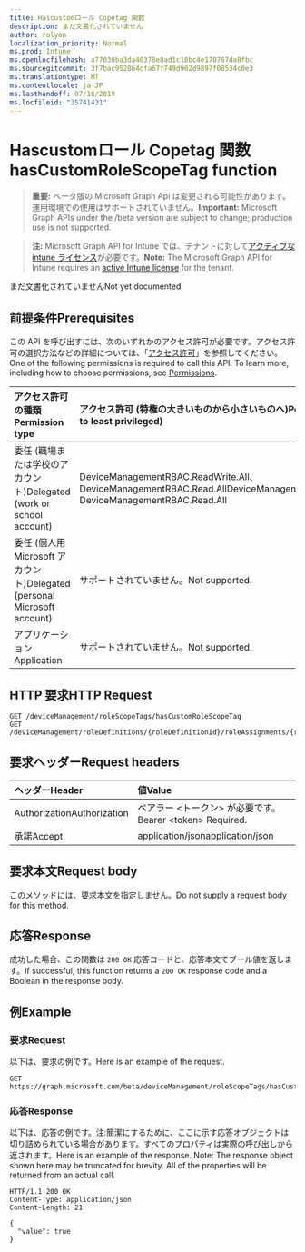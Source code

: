 ```yaml
---
title: Hascustomロール Copetag 関数
description: まだ文書化されていません
author: rolyon
localization_priority: Normal
ms.prod: Intune
ms.openlocfilehash: a77030ba3da40378e8ad1c18bc4e170767da8fbc
ms.sourcegitcommit: 3f7bac952864cfa67f749d902d9897f08534c0e3
ms.translationtype: MT
ms.contentlocale: ja-JP
ms.lasthandoff: 07/16/2019
ms.locfileid: "35741431"
---
```

# <a name="hascustomrolescopetag-function"></a><span data-ttu-id="d0b73-103">Hascustomロール Copetag 関数</span><span class="sxs-lookup"><span data-stu-id="d0b73-103">hasCustomRoleScopeTag function</span></span>

> <span data-ttu-id="d0b73-104">**重要:** ベータ版の Microsoft Graph Api は変更される可能性があります。運用環境での使用はサポートされていません。</span><span class="sxs-lookup"><span data-stu-id="d0b73-104">**Important:** Microsoft Graph APIs under the /beta version are subject to change; production use is not supported.</span></span>

> <span data-ttu-id="d0b73-105">**注:** Microsoft Graph API for Intune では、テナントに対して[アクティブな intune ライセンス](https://go.microsoft.com/fwlink/?linkid=839381)が必要です。</span><span class="sxs-lookup"><span data-stu-id="d0b73-105">**Note:** The Microsoft Graph API for Intune requires an [active Intune license](https://go.microsoft.com/fwlink/?linkid=839381) for the tenant.</span></span>

<span data-ttu-id="d0b73-106">まだ文書化されていません</span><span class="sxs-lookup"><span data-stu-id="d0b73-106">Not yet documented</span></span>

## <a name="prerequisites"></a><span data-ttu-id="d0b73-107">前提条件</span><span class="sxs-lookup"><span data-stu-id="d0b73-107">Prerequisites</span></span>
<span data-ttu-id="d0b73-p101">この API を呼び出すには、次のいずれかのアクセス許可が必要です。アクセス許可の選択方法などの詳細については、「[アクセス許可](/graph/permissions-reference)」を参照してください。</span><span class="sxs-lookup"><span data-stu-id="d0b73-p101">One of the following permissions is required to call this API. To learn more, including how to choose permissions, see [Permissions](/graph/permissions-reference).</span></span>

|<span data-ttu-id="d0b73-110">アクセス許可の種類</span><span class="sxs-lookup"><span data-stu-id="d0b73-110">Permission type</span></span>|<span data-ttu-id="d0b73-111">アクセス許可 (特権の大きいものから小さいものへ)</span><span class="sxs-lookup"><span data-stu-id="d0b73-111">Permissions (from most to least privileged)</span></span>|
|:---|:---|
|<span data-ttu-id="d0b73-112">委任 (職場または学校のアカウント)</span><span class="sxs-lookup"><span data-stu-id="d0b73-112">Delegated (work or school account)</span></span>|<span data-ttu-id="d0b73-113">DeviceManagementRBAC.ReadWrite.All、DeviceManagementRBAC.Read.All</span><span class="sxs-lookup"><span data-stu-id="d0b73-113">DeviceManagementRBAC.ReadWrite.All, DeviceManagementRBAC.Read.All</span></span>|
|<span data-ttu-id="d0b73-114">委任 (個人用 Microsoft アカウント)</span><span class="sxs-lookup"><span data-stu-id="d0b73-114">Delegated (personal Microsoft account)</span></span>|<span data-ttu-id="d0b73-115">サポートされていません。</span><span class="sxs-lookup"><span data-stu-id="d0b73-115">Not supported.</span></span>|
|<span data-ttu-id="d0b73-116">アプリケーション</span><span class="sxs-lookup"><span data-stu-id="d0b73-116">Application</span></span>|<span data-ttu-id="d0b73-117">サポートされていません。</span><span class="sxs-lookup"><span data-stu-id="d0b73-117">Not supported.</span></span>|

## <a name="http-request"></a><span data-ttu-id="d0b73-118">HTTP 要求</span><span class="sxs-lookup"><span data-stu-id="d0b73-118">HTTP Request</span></span>
<!-- {
  "blockType": "ignored"
}
-->
``` http
GET /deviceManagement/roleScopeTags/hasCustomRoleScopeTag
GET /deviceManagement/roleDefinitions/{roleDefinitionId}/roleAssignments/{roleAssignmentId}/microsoft.graph.deviceAndAppManagementRoleAssignment/roleScopeTags/hasCustomRoleScopeTag
```

## <a name="request-headers"></a><span data-ttu-id="d0b73-119">要求ヘッダー</span><span class="sxs-lookup"><span data-stu-id="d0b73-119">Request headers</span></span>
|<span data-ttu-id="d0b73-120">ヘッダー</span><span class="sxs-lookup"><span data-stu-id="d0b73-120">Header</span></span>|<span data-ttu-id="d0b73-121">値</span><span class="sxs-lookup"><span data-stu-id="d0b73-121">Value</span></span>|
|:---|:---|
|<span data-ttu-id="d0b73-122">Authorization</span><span class="sxs-lookup"><span data-stu-id="d0b73-122">Authorization</span></span>|<span data-ttu-id="d0b73-123">ベアラー &lt;トークン&gt; が必要です。</span><span class="sxs-lookup"><span data-stu-id="d0b73-123">Bearer &lt;token&gt; Required.</span></span>|
|<span data-ttu-id="d0b73-124">承諾</span><span class="sxs-lookup"><span data-stu-id="d0b73-124">Accept</span></span>|<span data-ttu-id="d0b73-125">application/json</span><span class="sxs-lookup"><span data-stu-id="d0b73-125">application/json</span></span>|

## <a name="request-body"></a><span data-ttu-id="d0b73-126">要求本文</span><span class="sxs-lookup"><span data-stu-id="d0b73-126">Request body</span></span>
<span data-ttu-id="d0b73-127">このメソッドには、要求本文を指定しません。</span><span class="sxs-lookup"><span data-stu-id="d0b73-127">Do not supply a request body for this method.</span></span>

## <a name="response"></a><span data-ttu-id="d0b73-128">応答</span><span class="sxs-lookup"><span data-stu-id="d0b73-128">Response</span></span>
<span data-ttu-id="d0b73-129">成功した場合、この関数は `200 OK` 応答コードと、応答本文でブール値を返します。</span><span class="sxs-lookup"><span data-stu-id="d0b73-129">If successful, this function returns a `200 OK` response code and a Boolean in the response body.</span></span>

## <a name="example"></a><span data-ttu-id="d0b73-130">例</span><span class="sxs-lookup"><span data-stu-id="d0b73-130">Example</span></span>

### <a name="request"></a><span data-ttu-id="d0b73-131">要求</span><span class="sxs-lookup"><span data-stu-id="d0b73-131">Request</span></span>
<span data-ttu-id="d0b73-132">以下は、要求の例です。</span><span class="sxs-lookup"><span data-stu-id="d0b73-132">Here is an example of the request.</span></span>
``` http
GET https://graph.microsoft.com/beta/deviceManagement/roleScopeTags/hasCustomRoleScopeTag
```

### <a name="response"></a><span data-ttu-id="d0b73-133">応答</span><span class="sxs-lookup"><span data-stu-id="d0b73-133">Response</span></span>
<span data-ttu-id="d0b73-p102">以下は、応答の例です。注:簡潔にするために、ここに示す応答オブジェクトは切り詰められている場合があります。すべてのプロパティは実際の呼び出しから返されます。</span><span class="sxs-lookup"><span data-stu-id="d0b73-p102">Here is an example of the response. Note: The response object shown here may be truncated for brevity. All of the properties will be returned from an actual call.</span></span>
``` http
HTTP/1.1 200 OK
Content-Type: application/json
Content-Length: 21

{
  "value": true
}
```






